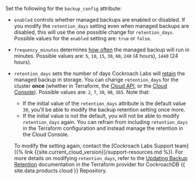 Set the following for the `backup_config` attribute:

- `enabled` controls whether managed backups are enabled or disabled. If you modify the `retention_days` setting even when managed backups are disabled, this will use the one possible change for `retention_days`. Possible values for the `enabled` setting are: `true` or `false`.
- `frequency_minutes` determines [how often](#frequency) the managed backup will run in minutes. Possible values are: `5`, `10`, `15`, `30`, `60`, `240` (4 hours), `1440` (24 hours).
- `retention_days` sets the number of days Cockroach Labs will [retain](#retention) the managed backup in storage. You can change `retention_days` for the cluster **once** (whether in Terraform, the [Cloud API](#cloud-api), or the [Cloud Console](#cloud-console)). Possible values are: `2`, `7`, `30`, `90`, `365`. Note that:
    - If the initial value of the `retention_days` attribute is the default value `30`, you'll be able to modify the backup retention setting once more. 
    - If the initial value is not the default, you will not be able to modify `retention_days` again. You can refrain from including `retention_days` in the Terraform configuration and instead manage the retention in the Cloud Console.
    
    To modify the setting again, contact the [Cockroach Labs Support team]({% link {{site.current_cloud_version}}/support-resources.md %}). For more details on modifying `retention_days`, refer to the [Updating Backup Retention](https://github.com/cockroachdb/terraform-provider-cockroach/blob/main/docs/guides/updating-backup-retention.md) documentation in the Terraform provider for CockroachDB {{ site.data.products.cloud }} Repository.